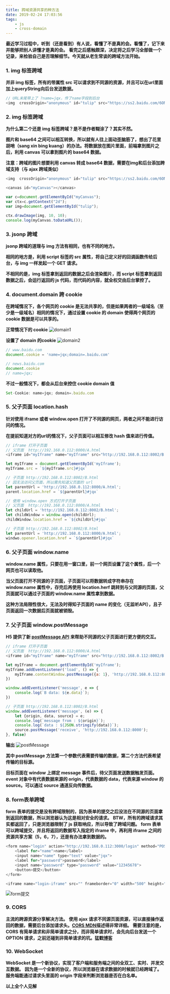 ```yaml
---
title: 跨域资源共享的种方法
date: 2019-02-24 17:03:56
tags:
    - js
    - cross-domain
---
```


**最近学习过程中，听到（还是看到）有人说，看懂了不是真的会。看懂了，记下来并能够把别人讲懂才是真的会。**
**看完之后感触颇深，决定将之后学习全部做一个记录，来检验自己是否理解细节。今天就从老生常谈的跨域方法开始。**

### 1. img 标签跨域

**并非 img 标签，所有的带属性 src 可以请求到不同源的资源，并且可以在url里面加上queryString向后台发送数据。**

``` js
// URL末尾带上了 ?name=jqx，传了name字段到后台
<img  crossOrigin="anonymous" id="tulip" src="https://ss2.baidu.com/6ONYsjip0QIZ8tyhnq/it/u=489343535,3713603063&fm=58?name=jqx" alt="The Tulip" />
```

### 2. img 标签跨域

**为什么第二个还是 img 标签跨域？是不是作者糊涂了？其实不然。**

**图片和 base64 之间可以相互转换，所以就有人往上面动歪脑筋了，想出了花里胡哨（sang xin bing kuang）的办法。将数据放在图片里面，前端拿到图片之后，利用 canvas 可以拿到图片的 base64 数据。**

**注意：跨域的图片想要利用 canvas 转成 base64 数据，需要在img和后台添加跨域支持（与 ajax 跨域类似）**

``` js
<img  crossOrigin="anonymous" id="tulip" src="https://ss2.baidu.com/6ONYsjip0QIZ8tyhnq/it/u=489343535,3713603063&fm=58?name=jqx"/>

<canvas id="myCanvas"></canvas>

var c=document.getElementById("myCanvas");
var ctx=c.getContext("2d");
var img=document.getElementById("tulip");

ctx.drawImage(img, 10, 10);
console.log(myCanvas.toDataURL());
```

### 3. jsonp 跨域

**jsonp 跨域的道理与 img 方法有相同，也有不同的地方。**

**相同的地方是，利用 script 标签的 src 属性，将自己定义好的回调函数传给后台，与 img 一样发起一个 GET 请求。**

**不相同的是，img 标签拿到返回的数据之后会渲染图片，而 script 标签拿到返回数据之后，会运行返回的 js 代码，而代码的内容，就全权交由后台掌控了。**

### 4. document.domain 跨 cookie

**在跨域情况下，各个网页的 cookie 是无法共享的，但是如果两者的一级域名（至少是一级域名）相同的情况下，通过设置 cookie 的 domain 使得两个网页的 cookie 数据是可以共享的。**

**正常情况下的 cookie**
![domain1](../../../../img/cross-domain-methiod/domain1.png)

**设置了 domain 的cookie**
![domain2](../../../../img/cross-domain-methiod/domain2.png)

``` js
// www.baidu.com
document.cookie = 'name=jqx;domain=.baidu.com'

// news.baidu.com
document.cookie
// name=jqx;
```

**不过一般情况下，都会从后台来控住 cookie domain 值**

``` js
Set-Cookie: name=jqx; domain=.baidu.com
```

### 5. 父子页面 location.hash

**针对使用 iframe 或者 window.open 打开了不同源的网页，两者之间不能进行访问的情况。**

**在提前知道对方的url的情况下，父子页面可以相互修改 hash 值来进行传值。**

``` js
// iframe 打开子页面
// 父页面  http://192.168.0.112:8000/A.html
<iframe id="myIframe" name="myIframe" src="http://192.168.0.112:8002/B.html" frameborder="0"></iframe>

let myIframe = document.getElementById('myIframe');
myIframe.src = `${myIframe.src}#jqx`

// 子页面 http://192.168.0.112:8002/B.html
// 因无法访问父页面，所以需先知道父页面的 url
let parentUrl = 'http://192.168.0.112:8000/A.html';
parent.location.href = `${parentUrl}#jqx`

// 使用 window.open 方式打开子页面
// 父页面  http://192.168.0.112:8000/A.html
let childUrl = 'http://192.168.0.112:8002/B.html';
let childWindow = window.open(childUrl);
childWindow.location.href = `${childUrl}#jqx`

// 子页面 http://192.168.0.112:8002/B.html
let parentUrl = 'http://192.168.0.112:8000/A.html';
windwo.opener.location.href = `${parentUrl}#jqx`
```

### 6. 父子页面 window.name
**window.name 属性，只要在用一窗口里，前一个网页设置了这个属性，后一个网页也可以读取他。**

**当父页面打开不同源的子页面，子页面可以将数据转成字符串存在 window.name 属性中，存完后再使用 location.herf 跳转到与父同源的页面，父页面就可以通过子页面的 window.name 属性拿到数据。**

**这种方法局限性很大，无法及时得知子页面的 name 的变化（无监听API），且子页面返回一次数据后页面就被销毁。**

### 7. 父子页面 window.postMessage
**H5 提供了新 [postMessage API](https://developer.mozilla.org/en-US/docs/Web/API/Window/postMessage) 来帮助不同源的父子页面进行更方便的交互。**

``` js
// iframe 打开子页面
// 父页面  http://192.168.0.112:8000/A.html
<iframe id="myIframe" name="myIframe" src="http://192.168.0.112:8002/B.html" frameborder="0"></iframe>

let myIframe = document.getElementById('myIframe');
myIframe.addEventListener('load', () => {
    myIframe.contentWindow.postMessage({a: 1}, 'http://192.168.0.112:8002');
})

window.addEventListener('message', e => {
    console.log(`B data: ${e.data}`);
})

// 子页面 http://192.168.0.112:8002/B.html
window.addEventListener('message', (e) => {
    let {origin, data, source} = e;
    console.log(`message from : ${origin}`);
    console.log(`data : ${JSON.stringify(data)}`);
    source.postMessage('receive', 'http://192.168.0.112:8000');
}, false)
```

**输出**
![postMessage](../../../../img/cross-domain-methiod/postMessage.png)

**其中 postMessage 方法第一个参数代表需要传输的数据，第二个方法代表希望传输的目标源。**

**目标页面在 window 上绑定 message 事件后，待父页面发送数据触发页面。event 对象中有代表数据来源的 origin，代表数据的 data，代表来源 window 的 source。可以通过 source 通道反向传数据。**

### 8. form表单跨域
**form 表单的提交是没有跨域限制的，因为表单的提交之后没法在不同源的页面拿到返回的数据，所以浏览器认为这是相对安全的请求。**
**BTW，所有的跨域请求其实都返回了，只是浏览器限制了 js 获取响应，所以导致了跨域问题。**
**form 表单可以跨域提交，并且将返回的数据写入指定的 iframe 中，再利用 iframe 之间的资源共享方案（5，6，7），还是有办法拿到数据的。**

``` js
<form name="login" action="http://192.168.0.112:3000/login" method="POST" enctype="multipart/form-data" target="login-iframe">
    <label for="name">name</label>
    <input name="name" type="text" value="jqx">
    <label for="password">password</label>
    <input name="password" type="password" value="12345678">
    <button>提交</button>
</form>

<iframe name="login-iframe" src="" frameborder="0" width="500" height="500"></iframe>
```

![form提交](../../../../img/cross-domain-methiod/form.png)

### 9. CORS
**主流的跨源资源分享解决方法。**
**使用 ajax 请求不同源页面资源，可以直接操作返回的数据，需要后台添加请求头。[CORS MDN](https://developer.mozilla.org/en-US/docs/Web/HTTP/CORS)描述得非常详细。**
**需要注意的是，CORS 有简单请求和非简单请求之分，而非简单请求时，会先向后台发送一个 OPTION 请求，之前还碰到非简单请求的坑。猛戳[博客](../../../../2018/08/29/axios-CORS/)**

### 10. WebSocket
**WebSocket 是一个新协议，实现了客户端和服务端之间的全双工、实时、并发交互数据。**
**因为是一个全新的协议，所以浏览器在请求数据的时候就已经跨域了。服务端能通过请求头里面的 origin 字段来判断浏览器是否在白名单。**

**以上全个人见解**